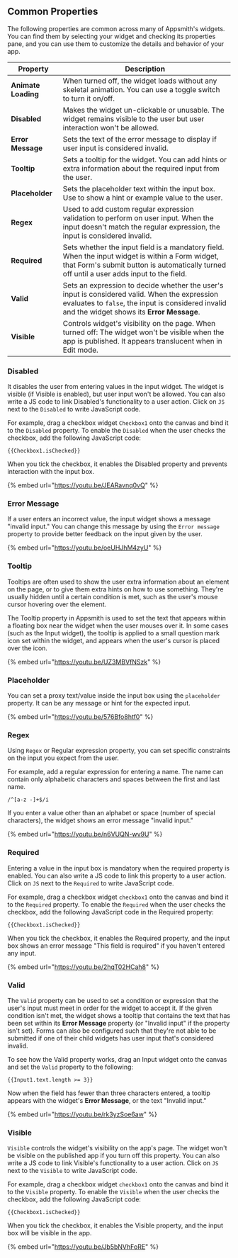 <!--- This page extends https://docs.appsmith.com/reference/widgets , adding a list of properties that many widgets have in common. -->

## Common Properties

The following properties are common across many of Appsmith's widgets. You can find them by selecting your widget and checking its properties pane, and you can use them to customize the details and behavior of your app.

| **Property** | **Description** |
|--------------|-----------------|
| **Animate Loading** | When turned off, the widget loads without any skeletal animation. You can use a toggle switch to turn it on/off. |
| **Disabled** | Makes the widget un-clickable or unusable. The widget remains visible to the user but user interaction won't be allowed. |
| **Error Message** | Sets the text of the error message to display if user input is considered invalid. | 
| **Tooltip** | Sets a tooltip for the widget. You can add hints or extra information about the required input from the user. |
| **Placeholder** | Sets the placeholder text within the input box. Use to show a hint or example value to the user. |
| **Regex** | Used to add custom regular expression validation to perform on user input. When the input doesn't match the regular expression, the input is considered invalid. |
| **Required** | Sets whether the input field is a mandatory field. When the input widget is within a Form widget, that Form's submit button is automatically turned off until a user adds input to the field. |
| **Valid** | Sets an expression to decide whether the user's input is considered valid. When the expression evaluates to `false`, the input is considered invalid and the widget shows its **Error Message**. |
| **Visible** | Controls widget's visibility on the page. When turned off: The widget won't be visible when the app is published. It appears translucent when in Edit mode. |

### Disabled
It disables the user from entering values in the input widget. The widget is visible (if Visible is enabled), but user input won't be allowed. You can also write a JS code to link Disabled's functionality to a user action. Click on `JS` next to the `Disabled` to write JavaScript code.

For example, drag a checkbox widget `Checkbox1` onto the canvas and bind it to the `Disabled` property. To enable the `Disabled` when the user checks the checkbox, add the following JavaScript code:

```
{{Checkbox1.isChecked}}
```

When you tick the checkbox, it enables the Disabled property and prevents interaction with the input box.

{% embed url="https://youtu.be/JEARavnq0vQ" %}

### Error Message
If a user enters an incorrect value, the input widget shows a message "invalid input." You can change this message by using the `Error message` property to provide better feedback on the input given by the user.

{% embed url="https://youtu.be/oeUHJhM4zyU" %}

### Tooltip
Tooltips are often used to show the user extra information about an element on the page, or to give them extra hints on how to use something. They're usually hidden until a certain condition is met, such as the user's mouse cursor hovering over the element.

The Tooltip property in Appsmith is used to set the text that appears within a floating box near the widget when the user mouses over it. In some cases (such as the Input widget), the tooltip is applied to a small question mark icon set within the widget, and appears when the user's cursor is placed over the icon.

{% embed url="https://youtu.be/UZ3MBVfNSzk" %}

### Placeholder
You can set a proxy text/value inside the input box using the `placeholder` property. It can be any message or hint for the expected input.

{% embed url="https://youtu.be/576Bfo8htf0" %}

### Regex
Using `Regex` or Regular expression property, you can set specific constraints on the input you expect from the user.

For example, add a regular expression for entering a name. The name can contain only alphabetic characters and spaces between the first and last name.

```
/^[a-z -]+$/i
```

If you enter a value other than an alphabet or space (number of special characters), the widget shows an error message "invalid input."

{% embed url="https://youtu.be/n6VUQN-wv9U" %}

### Required
Entering a value in the input box is mandatory when the required property is enabled. You can also write a JS code to link this property to a user action. Click on `JS` next to the `Required` to write JavaScript code.

For example, drag a checkbox widget `checkbox1` onto the canvas and bind it to the `Required` property. To enable the `Required` when the user checks the checkbox, add the following JavaScript code in the Required property:

```
{{Checkbox1.isChecked}}
```

When you tick the checkbox, it enables the Required property, and the input box shows an error message "This field is required" if you haven't entered any input.

{% embed url="https://youtu.be/2hqT02HCah8" %}

### Valid
The `Valid` property can be used to set a condition or expression that the user's input must meet in order for the widget to accept it. If the given condition isn't met, the widget shows a tooltip that contains the text that has been set within its **Error Message** property (or "Invalid input" if the property isn't set). Forms can also be configured such that they're not able to be submitted if one of their child widgets has user input that's considered invalid.

To see how the Valid property works, drag an Input widget onto the canvas and set the `Valid` property to the following:
```
{{Input1.text.length >= 3}}
```

Now when the field has fewer than three characters entered, a tooltip appears with the widget's **Error Message**, or the text "Invalid input."

{% embed url="https://youtu.be/rk3yzSoe6aw" %}

### Visible
`Visible` controls the widget's visibility on the app's page. The widget won't be visible on the published app if you turn off this property. You can also write a JS code to link Visible's functionality to a user action. Click on `JS` next to the `Visible` to write JavaScript code.

For example, drag a checkbox widget `checkbox1` onto the canvas and bind it to the `Visible` property. To enable the `Visible` when the user checks the checkbox, add the following JavaScript code:

```
{{Checkbox1.isChecked}}
```

When you tick the checkbox, it enables the Visible property, and the input box will be visible in the app.

{% embed url="https://youtu.be/Jb5bNVhFoRE" %}
